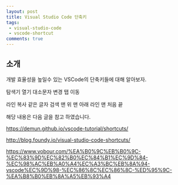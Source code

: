 ```yaml
---
layout: post
title: Visual Studio Code 단축키
tags:
 - visual-studio-code
 - vscode-shortcut
comments: true
---
```


## 소개
개발 효율성을 높일수 있는 VSCode의 단축키들에 대해 알아보자.


탐색기 열기
대소문자 변경
탭 이동

라인 복사
같은 글자 검색
맨 위
맨 아래
라인 맨 처음 끝




해당 내용은 다음 글을 참고 하였습니다.


https://demun.github.io/vscode-tutorial/shortcuts/


http://blog.foundy.io/visual-studio-code-shortcuts/

https://www.vobour.com/%EA%B0%9C%EB%B0%9C-%EC%83%9D%EC%82%B0%EC%84%B1%EC%9D%84-%EC%98%AC%EB%A0%A4%EC%A3%BC%EB%8A%94-vscode%EC%9D%98-%EC%86%8C%EC%86%8C-%ED%95%9C-%EA%B8%B0%EB%8A%A5%EB%93%A4
